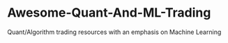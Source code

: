 # Awesome-Quant-And-ML-Trading
Quant/Algorithm trading resources with an emphasis on Machine Learning
